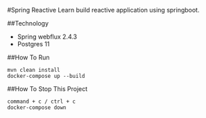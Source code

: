 #Spring Reactive
Learn build reactive application using springboot.

##Technology
* Spring webflux 2.4.3
* Postgres 11

##How To Run
```
mvn clean install
docker-compose up --build
```

##How To Stop This Project
```
command + c / ctrl + c
docker-compose down
```